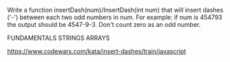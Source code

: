 Write a function insertDash(num)/InsertDash(int num) that will insert dashes ('-') between each two odd numbers in num. For example: if num is 454793 the output should be 4547-9-3. Don't count zero as an odd number.

FUNDAMENTALS	STRINGS		ARRAYS

https://www.codewars.com/kata/insert-dashes/train/javascript